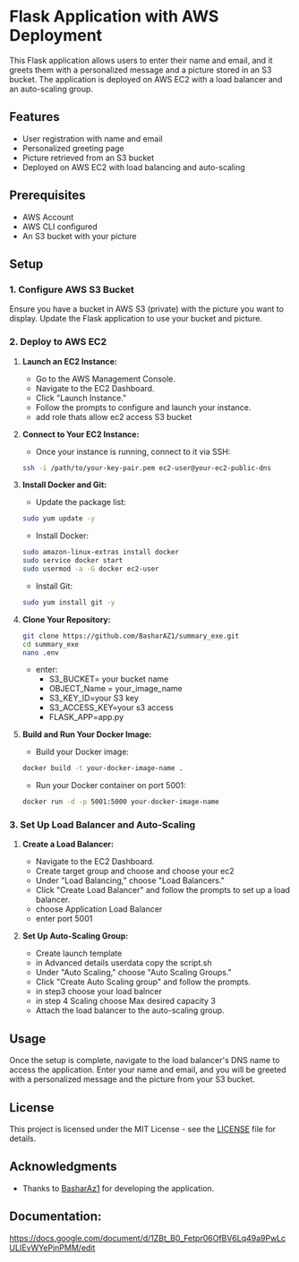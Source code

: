 
# Flask Application with AWS Deployment

This Flask application allows users to enter their name and email, and it greets them with a personalized message and a picture stored in an S3 bucket. The application is deployed on AWS EC2 with a load balancer and an auto-scaling group.

## Features

- User registration with name and email
- Personalized greeting page
- Picture retrieved from an S3 bucket
- Deployed on AWS EC2 with load balancing and auto-scaling

## Prerequisites

- AWS Account
- AWS CLI configured
- An S3 bucket with your picture

## Setup

### 1. Configure AWS S3 Bucket

Ensure you have a bucket in AWS S3 (private) with the picture you want to display. Update the Flask application to use your bucket and picture.


### 2. Deploy to AWS EC2

1. **Launch an EC2 Instance:**

    - Go to the AWS Management Console.
    - Navigate to the EC2 Dashboard.
    - Click "Launch Instance."
    - Follow the prompts to configure and launch your instance.
    - add role thats allow ec2 access S3 bucket

2. **Connect to Your EC2 Instance:**

    - Once your instance is running, connect to it via SSH:
    
    ```bash
    ssh -i /path/to/your-key-pair.pem ec2-user@your-ec2-public-dns
    ```

3. **Install Docker and Git:**

    - Update the package list:

    ```bash
    sudo yum update -y
    ```

    - Install Docker:

    ```bash
    sudo amazon-linux-extras install docker
    sudo service docker start
    sudo usermod -a -G docker ec2-user
    ```

    - Install Git:

    ```bash
    sudo yum install git -y
    ```

4. **Clone Your Repository:**

    ```bash
    git clone https://github.com/BasharAZ1/summary_exe.git
    cd summary_exe
    nano .env
    ```
    - enter:
        - S3_BUCKET= your bucket name
        - OBJECT_Name = your_image_name
        - S3_KEY_ID=your S3 key
        - S3_ACCESS_KEY=your s3 access
        - FLASK_APP=app.py





5. **Build and Run Your Docker Image:**

    - Build your Docker image:

    ```bash
    docker build -t your-docker-image-name .
    ```

    - Run your Docker container on port 5001:

    ```bash
    docker run -d -p 5001:5000 your-docker-image-name
    ```

### 3. Set Up Load Balancer and Auto-Scaling

1. **Create a Load Balancer:**

    - Navigate to the EC2 Dashboard.
    - Create target group and choose and choose your ec2 
    - Under "Load Balancing," choose "Load Balancers."
    - Click "Create Load Balancer" and follow the prompts to set up a load balancer.
    - choose Application Load Balancer 
    - enter port 5001


2. **Set Up Auto-Scaling Group:**
    - Create launch template
    - in  Advanced details userdata copy the script.sh
    - Under "Auto Scaling," choose "Auto Scaling Groups."
    - Click "Create Auto Scaling group" and follow the prompts.
    - in step3 choose your load balncer
    - in step 4 Scaling choose Max desired capacity 3
    - Attach the load balancer to the auto-scaling group.

## Usage

Once the setup is complete, navigate to the load balancer's DNS name to access the application. Enter your name and email, and you will be greeted with a personalized message and the picture from your S3 bucket.



## License

This project is licensed under the MIT License - see the [LICENSE](LICENSE) file for details.

## Acknowledgments

- Thanks to [BasharAz1](https://github.com/BasharAZ1) for developing the application.



## Documentation:
https://docs.google.com/document/d/1ZBt_B0_Fetpr06OfBV6Lq49a9PwLcULIEvWYePjnPMM/edit
